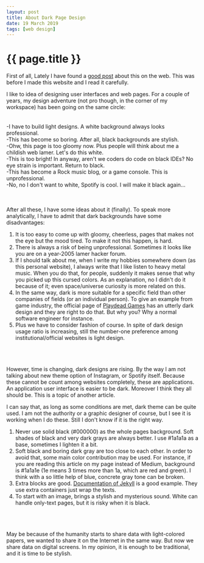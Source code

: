 ```yaml
---
layout: post
title: About Dark Page Design
date: 19 March 2019
tags: [web design]
---
```


# {{ page.title }}

First of all, Lately I have found a [good post](https://1stwebdesigner.com/dark-or-light/) about this on the web. This was before I made this website and I read it carefully.

I like to idea of designing user interfaces and web pages. For a couple of years, my design adventure (not pro though, in the corner of my workspace) has been going on
the same circle:
<br><br><br>
-I have to build light designs. A white background always looks professional.<br>
-This has become so boring. After all, black backgrounds are stylish.<br>
-Ohw, this page is too gloomy now. Plus people will think about me a childish web lamer. Let's do this white.<br>
-This is too bright! In anyway, aren't we coders do code on black IDEs? No eye strain is important. Return to black.<br>
-This has become a Rock music blog, or a game console. This is unprofessional.<br>
-No, no I don't want to white, Spotify is cool. I will make it black again...
<br><br><br>

After all these, I have some ideas about it (finally). To speak more analytically, I have to admit that dark backgrounds have some disadvantages:

1. It is too easy to come up with gloomy, cheerless, pages that makes not the eye but the mood tired. To make it not this happen, is hard.
2. There is always a risk of being unprofessional. Sometimes it looks like you are on a year-2005 lamer hacker forum.
3. If I should talk about me, when I write my hobbies somewhere down (as this personal website), I always write that I like listen to heavy metal music. When you do that,
for people, suddenly it makes sense that why you picked up this cursed colors. As an explanation, no I didn't do it because of it; even space/universe curiosity is more related on this.
4. In the same way, dark is more suitable for a specific field than other companies of fields (or an individual person). To give an example from game industry, the official page of [Playdead Games](https://playdead.com/) has an utterly dark design and they are right to do that. But why you? Why a normal software engineer for instance.
5. Plus we have to consider fashion of course. In spite of dark design usage ratio is increasing, still the number-one preference among institutional/official websites is light design.

<br><br><br>
However, time is changing, dark designs are rising. By the way I am not talking about new theme option of Instagram, or Spotify itself. Because
these cannot be count among websites completely, these are applications. An application user interface is easier to be dark. Moreover I think they all should be. This is a topic of another
article.

I can say that, as long as some conditions are met, dark theme can be quite used. I am not the authority or a graphic designer of course, but I see it is working when I do these.
Still I don't know if it is the right way.

1. Never use solid black (#000000) as the whole pages background. Soft shades of black and very dark grays are always better. I use #1a1a1a as a base, sometimes I lighten it a bit.
2. Soft black and boring dark gray are too close to each other. In order to avoid that, some main color contribution may be used. For instance, if you are reading this article on
my page instead of Medium, background is #1a1a1e (1e means 3 times more than 1a, which are red and green). I think with a so little help of blue, concrete gray tone can be broken.
3. Extra blocks are good. [Documentation of Jekyll](https://jekyllrb.com/docs/) is a good example. They use extra containers just wrap the texts.  
4. To start with an image, brings a stylish and mysterious sound. White can handle only-text pages, but it is risky when it is black.

<br><br><br>
May be because of the humanity starts to share data with light-colored papers, we wanted to share it on the Internet in the same way. But now we share data on digital screens. In my
opinion, it is enough to be traditional, and it is time to be stylish.
